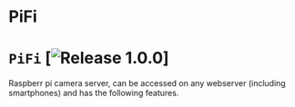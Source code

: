 # PiFi
# `PiFi` [![Release 1.0.0](https://img.shields.io/badge/Release-1.0.0-green.svg)]

Raspberr pi camera server, can be accessed on any webserver (including smartphones) and has the following features.